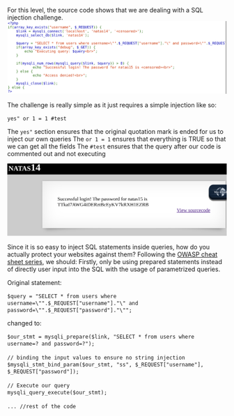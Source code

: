 For this level, the source code shows that we are dealing with a SQL injection challenge. 
<img title="inspect html" alt="Alt text" src="image_resources/natas14_code.png">

The challenge is really simple as it just requires a simple injection like so:
```
yes" or 1 = 1 #test
```
The `yes"` section ensures that the original quotation mark is ended for us to inject our own queries
The `or 1 = 1` ensures that everything is TRUE so that we can get all the fields
The `#test` ensures that the query after our code is commented out and not executing

<img title="inspect html" alt="Alt text" src="image_resources/natas15_pass.png">


Since it is so easy to inject SQL statements inside queries, how do you actually protect your websites against them? 
Following the [OWASP cheat sheet series](https://cheatsheetseries.owasp.org/cheatsheets/SQL_Injection_Prevention_Cheat_Sheet.html), we should:
Firstly, only be using prepared statements instead of directly user input into the SQL with the usage of parametrized queries. 

Original statement:
```
$query = "SELECT * from users where username=\"".$_REQUEST["username"]."\" and password=\"".$_REQUEST["password"]."\"";
```

changed to:
```
$our_stmt = mysqli_prepare($link, "SELECT * from users where username=? and password=?");

// binding the input values to ensure no string injection
$mysqli_stmt_bind_param($our_stmt, "ss", $_REQUEST["username"], $_REQUEST["password"]);

// Execute our query
mysqli_query_execute($our_stmt);

... //rest of the code
```